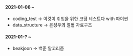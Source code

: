 #### 2021-01-06 ~



- coding_test -> 이것이 취업을 위한 코딩 테스트다 with 파이썬
- data_structure -> 윤성우의 열혈 자료구조



#### 2021-01-? ~

- beakjoon -> 백준 알고리즘